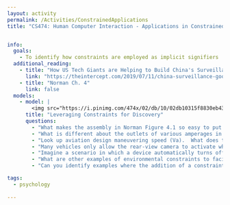 ```yaml
---
layout: activity
permalink: /Activities/ConstrainedApplications
title: "CS474: Human Computer Interaction - Applications in Constrained Environments"


info: 
  goals: 
    - To identify how constraints are employed as implicit signifiers
  additional_reading:
    - title: "How US Tech Giants are Helping to Build China's Surveillance State"
      link: "https://theintercept.com/2019/07/11/china-surveillance-google-ibm-semptian/"  
    - title: "Norman Ch. 4"
      link: false   
  models:
    - model: |
        <img src="https://i.pinimg.com/474x/02/db/10/02db10315f8830eb4339f14dea30624d.jpg" alt="An RV power pedestal showing various American electrical outlet shapes, from Pintrest">
      title: "Leveraging Constraints for Discovery"
      questions:
        - "What makes the assembly in Norman Figure 4.1 so easy to put together without instructions?"
        - "What is different about the outlets of various amperages in the figure above?  Are their shapes different out of functional necessity?"
        - "Look up aviation design maneuvering speed (Va).  What does this speed represent?"
        - "Many vehicles only allow the rear-view camera to activate when the vehicle is in reverse.  This is an example of an interlock.  What is an interlock and why is this done?"
        - "Imagine a scenario in which a device automatically turns off unless a certain smart phone is within proximity of the device.  How might this work, what would be the benefit, and how might you indicate that the device is available or locked?"
        - "What are other examples of environmental constraints to facilitate correct user operation?"
        - "Can you identify examples where the addition of a constraint would improve the usability of a device?"

tags:
  - psychology
  
---
```

